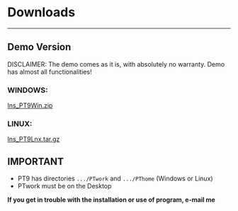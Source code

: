 # Downloads
---
## Demo Version

DISCLAIMER:
The demo comes as it is, with absolutely no warranty.
Demo has almost all functionalities! 

### WINDOWS:
[Ins_PT9Win.zip](/downloads/Ins_PT9Win.zip)

### LINUX:
[Ins_PT9Lnx.tar.gz](/downloads/Ins_PT9Lnx.tar.gz)

## IMPORTANT
- PT9 has directories `.../PTwork` and `.../PThome` (Windows or Linux)
- PTwork must be on the Desktop

**If you get in trouble with the installation or use of program, e-mail me**